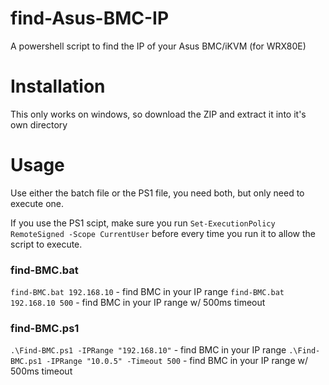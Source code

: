 # find-Asus-BMC-IP
A powershell script to find the IP of your Asus BMC/iKVM (for WRX80E)

# Installation
This only works on windows, so download the ZIP and extract it into it's own directory

# Usage
Use either the batch file or the PS1 file, you need both, but only need to execute one.

If you use the PS1 scipt, make sure you run `Set-ExecutionPolicy RemoteSigned -Scope CurrentUser` before every time you run it to allow the script to execute.

### find-BMC.bat
`find-BMC.bat 192.168.10` - find BMC in your IP range
`find-BMC.bat 192.168.10 500` - find BMC in your IP range w/ 500ms timeout

### find-BMC.ps1
`.\Find-BMC.ps1 -IPRange "192.168.10"` - find BMC in your IP range
`.\Find-BMC.ps1 -IPRange "10.0.5" -Timeout 500` - find BMC in your IP range w/ 500ms timeout
